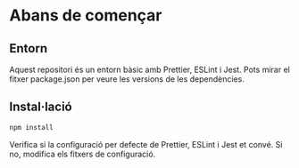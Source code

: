 # Abans de començar

## Entorn

Aquest repositori és un entorn bàsic amb Prettier, ESLint i Jest. Pots mirar el fitxer package.json per veure les versions de les dependències.

## Instal·lació

```bash
npm install
```

Verifica si la configuració per defecte de Prettier, ESLint i Jest et convé. Si no, modifica els fitxers de configuració.

